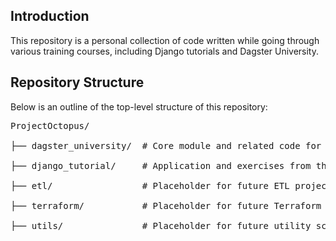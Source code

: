 ## Introduction
This repository is a personal collection of code written while going through various training courses, including Django tutorials and Dagster University.

## Repository Structure
Below is an outline of the top-level structure of this repository:

<pre>
ProjectOctopus/ <br>
├── dagster_university/  # Core module and related code for Dagster University.<br>
├── django_tutorial/     # Application and exercises from the Django tutorial.<br>
├── etl/                 # Placeholder for future ETL projects<br>
├── terraform/           # Placeholder for future Terraform configurations<br>
├── utils/               # Placeholder for future utility scripts and helpers
</pre>